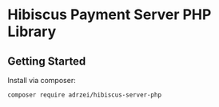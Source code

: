 # Hibiscus Payment Server PHP Library


## Getting Started

Install via composer:

```bash
composer require adrzei/hibiscus-server-php
```
